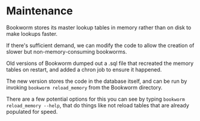 # Maintenance

Bookworm stores its master lookup tables in memory rather than on disk to make lookups faster.

If there's sufficient demand, we can modify the code to allow the creation of slower but non-memory-consuming bookworms.

Old versions of Bookworm dumped out a .sql file that recreated the memory tables on restart, and added a chron job to ensure it happened.

The new version stores the code in the database itself, and can be run by invoking `bookworm reload_memory` from the Bookworm directory.

There are a few potential options for this you can see by typing `bookworm reload_memory --help`, that do things like not reload tables that are already populated for speed.






